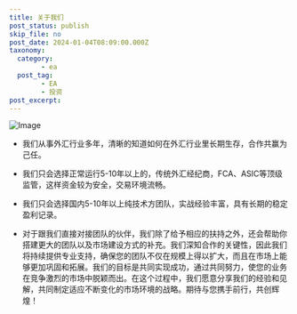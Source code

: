 ```yaml
---
title: 关于我们
post_status: publish
skip_file: no
post_date: 2024-01-04T08:09:00.000Z
taxonomy:
  category:
        - ea
  post_tag:
        - EA
        - 投资
post_excerpt: 
---
```

![Image](https://cdn.fendou.la/dou/2021/09/优势-1024x503.png)

* 我们从事外汇行业多年，清晰的知道如何在外汇行业里长期生存，合作共赢为己任。

* 我们只会选择正常运行5-10年以上的，传统外汇经纪商，FCA、ASIC等顶级监管，这样资金较为安全，交易环境流畅。

* 我们只会选择国内5-10年以上纯技术方团队，实战经验丰富，具有长期的稳定盈利记录。

* 对于跟我们直接对接团队的伙伴，我们除了给予相应的扶持之外，还会帮助你搭建更大的团队以及市场建设方式的补充。我们深知合作的关键性，因此我们将持续提供专业支持，确保您的团队不仅在规模上得以扩大，而且在市场上能够更加巩固和拓展。我们的目标是共同实现成功，通过共同努力，使您的业务在竞争激烈的市场中脱颖而出。在这个过程中，我们愿意分享我们的经验和见解，共同制定适应不断变化的市场环境的战略。期待与您携手前行，共创辉煌！

